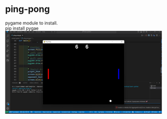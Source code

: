 # ping-pong
pygame module to install.
<br>
pip install pygae
<be>
<img src="https://github.com/ahmedelsayedsaqr/ping-pong/blob/main/%D9%84%D9%82%D8%B7%D8%A9%20%D8%B4%D8%A7%D8%B4%D8%A9%202024-07-30%20001126.png">
